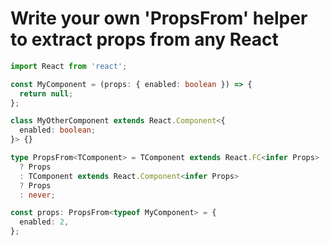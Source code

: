 # Write your own 'PropsFrom' helper to extract props from any React

```ts
import React from 'react';

const MyComponent = (props: { enabled: boolean }) => {
  return null;
};

class MyOtherComponent extends React.Component<{
  enabled: boolean;
}> {}

type PropsFrom<TComponent> = TComponent extends React.FC<infer Props>
  ? Props
  : TComponent extends React.Component<infer Props>
  ? Props
  : never;

const props: PropsFrom<typeof MyComponent> = {
  enabled: 2,
};
```
